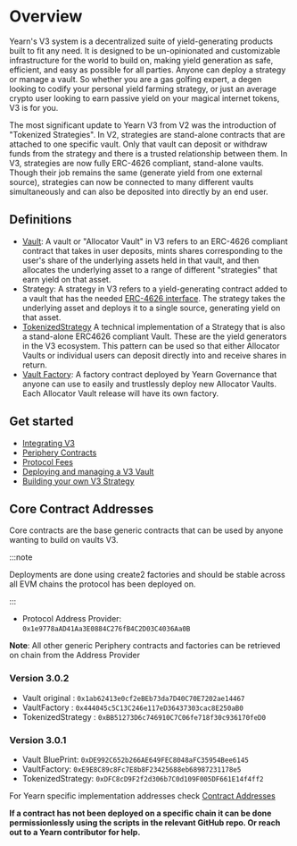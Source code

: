 # Overview

Yearn's V3 system is a decentralized suite of yield-generating products built to fit any need. It is designed to be un-opinionated and customizable infrastructure for the world to build on, making yield generation as safe, efficient, and easy as possible for all parties. Anyone can deploy a strategy or manage a vault. So whether you are a gas golfing expert, a degen looking to codify your personal yield farming strategy, or just an average crypto user looking to earn passive yield on your magical internet tokens, V3 is for you.

The most significant update to Yearn V3 from V2 was the introduction of "Tokenized Strategies". In V2, strategies are stand-alone contracts that are attached to one specific vault. Only that vault can deposit or withdraw funds from the strategy and there is a trusted relationship between them. In V3, strategies are now fully ERC-4626 compliant, stand-alone vaults. Though their job remains the same (generate yield from one external source), strategies can now be connected to many different vaults simultaneously and can also be deposited into directly by an end user.

## Definitions

- [Vault](https://github.com/yearn/yearn-vaults-v3/blob/master/contracts/VaultV3.vy): A vault or "Allocator Vault" in V3 refers to an ERC-4626 compliant contract that takes in user deposits, mints shares corresponding to the user's share of the underlying assets held in that vault, and then allocates the underlying asset to a range of different "strategies" that earn yield on that asset.
- Strategy: A strategy in V3 refers to a yield-generating contract added to a vault that has the needed [ERC-4626 interface](https://github.com/yearn/yearn-vaults-v3/blob/master/contracts/VaultV3.vy#L40). The strategy takes the underlying asset and deploys it to a single source, generating yield on that asset.
- [TokenizedStrategy](https://github.com/yearn/tokenized-strategy/blob/master/src/TokenizedStrategy.sol) A technical implementation of a Strategy that is also a stand-alone ERC4626 compliant Vault. These are the yield generators in the V3 ecosystem. This pattern can be used so that either Allocator Vaults or individual users can deposit directly into and receive shares in return.
- [Vault Factory](https://github.com/yearn/yearn-vaults-v3/blob/master/contracts/VaultFactory.vy): A factory contract deployed by Yearn Governance that anyone can use to easily and trustlessly deploy new Allocator Vaults. Each Allocator Vault release will have its own factory.

## Get started

- [Integrating V3](/developers/v3/integrating_v3)
- [Periphery Contracts](/developers/v3/periphery)
- [Protocol Fees](/developers/v3/protocol_fees)
- [Deploying and managing a V3 Vault](/developers/v3/vault_management)
- [Building your own V3 Strategy](/developers/v3/strategy_writing_guide)

## Core Contract Addresses

Core contracts are the base generic contracts that can be used by anyone wanting to build on vaults V3.

:::note

Deployments are done using create2 factories and should be stable across all EVM chains the protocol has been deployed on.

:::

- Protocol Address Provider: `0x1e9778aAD41Aa3E0884C276fB4C2D03C4036Aa0B`

**Note**: All other generic Periphery contracts and factories can be retrieved on chain from the Address Provider

### Version 3.0.2

- Vault original : `0x1ab62413e0cf2eBEb73da7D40C70E7202ae14467`
- VaultFactory : `0x444045c5C13C246e117eD36437303cac8E250aB0`
- TokenizedStrategy : `0xBB51273D6c746910C7C06fe718f30c936170feD0`

### Version 3.0.1

- Vault BluePrint: `0xDE992C652b266AE649FEC8048aFC35954Bee6145`
- VaultFactory: `0xE9E8C89c8Fc7E8b8F23425688eb68987231178e5`
- TokenizedStrategy: `0xDFC8cD9F2f2d306b7C0d109F005DF661E14f4ff2`

For Yearn specific implementation addresses check [Contract Addresses](https://docs.yearn.fi/getting-started/products/addresses)

**If a contract has not been deployed on a specific chain it can be done permissionlessly using the scripts in the relevant GitHub repo. Or reach out to a Yearn contributor for help.**
